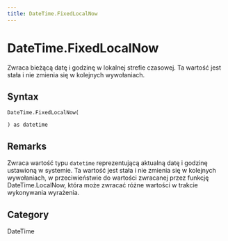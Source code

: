 ```yaml
---
title: DateTime.FixedLocalNow
---
```


# DateTime.FixedLocalNow


Zwraca bieżącą datę i godzinę w lokalnej strefie czasowej. Ta wartość jest stała i nie zmienia się w kolejnych wywołaniach.


## Syntax

```powerquery
DateTime.FixedLocalNow(

) as datetime
```


## Remarks

Zwraca wartość typu <code>datetime</code> reprezentującą aktualną datę i godzinę ustawioną w systemie. Ta wartość jest stała i nie zmienia się w kolejnych wywołaniach, w przeciwieństwie do wartości zwracanej przez funkcję DateTime.LocalNow, która może zwracać różne wartości w trakcie wykonywania wyrażenia.



## Category
DateTime

